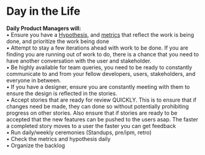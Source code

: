 # Day in the Life

**Daily Product Managers will:**  
• Ensure you have a [Hypothesis](../productizing/hypothesis.md), and [metrics](../productizing/metrics-that-matter.md) that reflect the work is being done, and prioritize the work being done  
• Attempt to stay a few iterations ahead with work to be done. If you are finding you are running out of work to do, there is a chance that you need to have another conversation with the user and stakeholder.  
• Be highly available for team queries, you need to be ready to constantly communicate to and from your fellow developers, users, stakeholders, and everyone in between.  
• If you have a designer, ensure you are constantly meeting with them to ensure the design is reflected in the stories.  
• Accept stories that are ready for review QUICKLY. This is to ensure that if changes need be made, they can done so without potentially prohibiting progress on other stories. Also ensure that if stories are ready to be accepted that the new features can be pushed to the users asap. The faster a completed story moves to a user the faster you can get feedback  
• Run daily/weekly ceremonies \(Standups, pre/ipm, retro\)  
• Check the metrics and hypothesis daily  
• Organize the backlog

